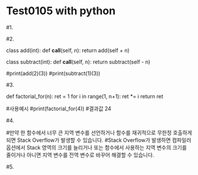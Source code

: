 # Test0105 with python


#1.



#2.

class add(int):
   def __call__(self, n):
      return add(self + n)


class subtract(int): 
   def __call__(self, n):
      return subtract(self - n)


#print(add(2)(3))
#print(subtract(1)(3))



#3.


def factorial_for(n):
    ret = 1
    for i in range(1, n+1):
        ret *= i
    return ret

#사용예시
#print(factorial_for(4))
#결과값 24



#4.

#만약 한 함수에서 너무 큰 지역 변수를 선언하거나 함수를 재귀적으로 무한정 호출하게 되면 Stack Overflow가 발생할 수 있습니다.
#Stack Overflow가 발생하면 컴파일러 옵션에서 Stack 영역의 크기를 늘리거나 또는 함수에서 사용하는 지역 변수의 크기를 줄이거나 아니면 지역 변수를 전역 변수로 바꾸어 해결할 수 있습니다.







#5.
